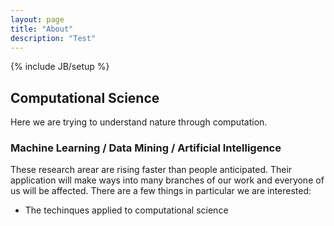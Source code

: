 ```yaml
---
layout: page
title: "About"
description: "Test"
---
```

{% include JB/setup %}

## Computational Science

Here we are trying to understand nature through computation.

### Machine Learning / Data Mining / Artificial Intelligence

These research arear are rising faster than people anticipated. 
Their application will make ways into many branches of our work and everyone of us will be affected.
There are a few things in particular we are interested:
- The techinques applied to computational science
